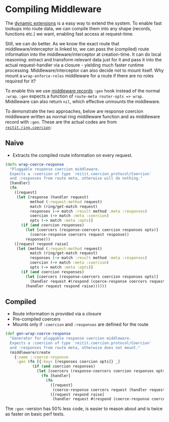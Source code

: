 # Compiling Middleware

The [dynamic extensions](dynamic_extensions.md) is a easy way to extend the system. To enable fast lookups into route data, we can compile them into any shape (records, functions etc.) we want, enabling fast access at request-time.

Still, we can do better. As we know the exact route that middleware/interceptor is linked to, we can pass the (compiled) route information into the middleware/interceptor at creation-time. It can do local reasoning: extract and transform relevant data just for it and pass it into the actual request-handler via a closure - yielding much faster runtime processing. Middleware/interceptor can also decide not to mount itself. Why mount a `wrap-enforce-roles` middleware for a route if there are no roles required for it?

To enable this we use [middleware records](data_driven_middleware.md) `:gen` hook instead of the normal `:wrap`. `:gen` expects a function of `route-meta router-opts => wrap`. Middleware can also return `nil`, which effective unmounts the middleware.

To demonstrate the two approaches, below are response coercion middleware written as normal ring middleware function and as middleware record with `:gen`. These are the actual codes are from [`reitit.ring.coercion`](https://github.com/metosin/reitit/blob/master/src/reitit/ring/coercion.cljc):

## Naive

* Extracts the compiled route information on every request.

```clj
(defn wrap-coerce-response
  "Pluggable response coercion middleware.
  Expects a :coercion of type `reitit.coercion.protocol/Coercion`
  and :responses from route meta, otherwise will do nothing."
  [handler]
  (fn
    ([request]
     (let [response (handler request)
           method (:request-method request)
           match (ring/get-match request)
           responses (-> match :result method :meta :responses)
           coercion (-> match :meta :coercion)
           opts (-> match :meta :opts)]
       (if (and coercion responses)
         (let [coercers (response-coercers coercion responses opts)]
           (coerce-response coercers request response))
         response)))
    ([request respond raise]
     (let [method (:request-method request)
           match (ring/get-match request)
           responses (-> match :result method :meta :responses)
           coercion (-> match :meta :coercion)
           opts (-> match :meta :opts)]
       (if (and coercion responses)
         (let [coercers (response-coercers coercion responses opts)]
           (handler request #(respond (coerce-response coercers request %))))
         (handler request respond raise))))))
```

## Compiled

* Route information is provided via a closure
* Pre-compiled coercers
* Mounts only if `:coercion` and `:responses` are defined for the route

```clj
(def gen-wrap-coerce-response
  "Generator for pluggable response coercion middleware.
  Expects a :coercion of type `reitit.coercion.protocol/Coercion`
  and :responses from route meta, otherwise does not mount."
  (middleware/create
    {:name ::coerce-response
     :gen (fn [{:keys [responses coercion opts]} _]
            (if (and coercion responses)
              (let [coercers (response-coercers coercion responses opts)]
                (fn [handler]
                  (fn
                    ([request]
                     (coerce-response coercers request (handler request)))
                    ([request respond raise]
                     (handler request #(respond (coerce-response coercers request %)) raise)))))))}))
```

The `:gen` -version has 50% less code, is easier to reason about and is twice as faster on basic perf tests.
